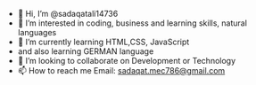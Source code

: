 - 👋 Hi, I’m @sadaqatali14736
- 👀 I’m interested in coding, business and
 learning skills, natural languages
- 🌱 I’m currently learning HTML,CSS, JavaScript
- and also learning GERMAN language 
- 💞️ I’m looking to collaborate on
 Development or Technology 
- 📫 How to reach me
  Email: sadaqat.mec786@gmail.com

<!---
sadaqat14736/sadaqat14736 is a ✨ special ✨ repository because its `README.md` (this file) appears on your GitHub profile.
You can click the Preview link to take a look at your changes.
--->

